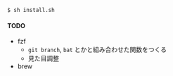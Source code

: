 ```shell
$ sh install.sh
```

#### TODO

- fzf
  - `git branch`, `bat` とかと組み合わせた関数をつくる
  - 見た目調整
- brew